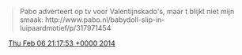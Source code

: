 > Pabo adverteert op tv voor Valentijnskado's, maar t blijkt niet mijn smaak: http://www\.pabo\.nl/babydoll\-slip\-in\-luipaardmotief/p/317971454

<img src="../../media/tweet.ico" width="12" /> [Thu Feb 06 21:17:53 +0000 2014](https://twitter.com/DromerDenker/status/431537253303607296)